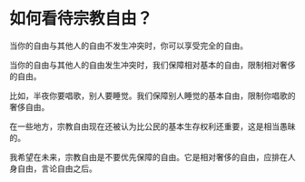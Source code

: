 # 如何看待宗教自由？

当你的自由与其他人的自由不发生冲突时，你可以享受完全的自由。

当你的自由与其他人的自由发生冲突时，我们保障相对基本的自由，限制相对奢侈的自由。

比如，半夜你要唱歌，别人要睡觉。我们保障别人睡觉的基本自由，限制你唱歌的奢侈自由。

在一些地方，宗教自由现在还被认为比公民的基本生存权利还重要，这是相当愚昧的。

我希望在未来，宗教自由是不要优先保障的自由。它是相对奢侈的自由，应排在人身自由，言论自由之后。